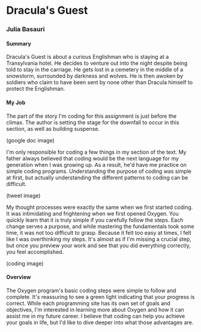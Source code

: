 # Dracula's Guest
### Julia Basauri

#### Summary 
Dracula's Guest is about a curious Englishman who is staying at a Transylvania hotel. He decides to venture out into the night despite being told to stay in the carriage. He gets lost in a cemetery in the middle of a snowstorm, surrounded by darkness and wolves. He is then awoken by soldiers who claim to have been sent by none other than Dracula himself to protect the Englishman.

#### My Job
The part of the story I'm coding for this assignment is just before the climax. The author is setting the stage for the downfall to occur in this section, as well as building suspense.

(google doc image)

I'm only responsible for coding a few things in my section of the text. My father always believed that coding would be the next language for my generation when I was growing up. As a result, he'd have me practice on simple coding programs. Understanding the purpose of coding was simple at first, but actually understanding the different patterns to coding can be difficult.

(tweet image)

My thought processes were exactly the same when we first started coding. It was intimidating and frightening when we first opened Oxygen. You quickly learn that it is truly simple if you carefully follow the steps. Each change serves a purpose, and while mastering the fundamentals took some time, it was not too difficult to grasp. Because it felt too easy at times, I felt like I was overthinking my steps. It's almost as if I'm missing a crucial step, but once you preview your work and see that you did everything correctly, you feel accomplished.

(coding image)

#### Overview
The Oxygen program's basic coding steps were simple to follow and complete. It's reassuring to see a green light indicating that your progress is correct. While each programming site has its own set of goals and objectives, I'm interested in learning more about Oxygen and how it can assist me in my future career. I believe that coding can help you achieve your goals in life, but I'd like to dive deeper into what those advantages are.
